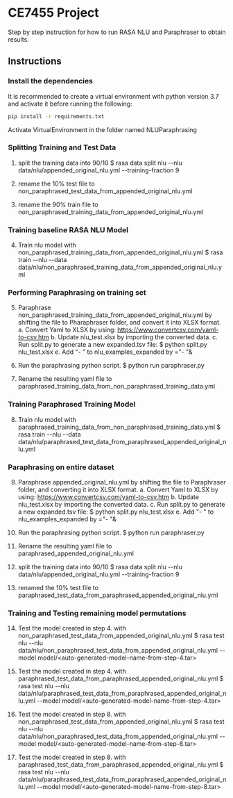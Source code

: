 # CE7455 Project

Step by step instruction for how to run RASA NLU and Paraphraser to obtain results.

## Instructions

### Install the dependencies
It is recommended to create a virtual environment with python version 3.7 and activate it before running the following:
```sh
pip install -r requirements.txt
```
Activate VirtualEnvironment in the folder named NLUParaphrasing

### Splitting Training and Test Data

1. split the training data into 90/10
	$ rasa data split nlu --nlu data/nlu/appended_original_nlu.yml --training-fraction 9

2. rename the 10% test file to non_paraphrased_test_data_from_appended_original_nlu.yml

3. rename the 90% train file to non_paraphrased_training_data_from_appended_original_nlu.yml

### Training baseline RASA NLU Model

4. Train nlu model with non_paraphrased_training_data_from_appended_original_nlu.yml
	$ rasa train --nlu --data data/nlu/non_paraphrased_training_data_from_appended_original_nlu.yml

### Performing Paraphrasing on training set

5. Paraphrase non_paraphrased_training_data_from_appended_original_nlu.yml by shifting the file to Pharaphraser folder, and convert it into XLSX format.
	a. Convert Yaml to XLSX by using: https://www.convertcsv.com/yaml-to-csv.htm 
	b. Update nlu_test.xlsx by importing the converted data.
	c. Run split.py to generate a new expanded.tsv file:
$ python split.py nlu_test.xlsx
e. Add "- " to nlu_examples_expanded by ="- "&<cell>

6. Run the paraphrasing python script.
	$ python run paraphraser.py

7. Rename the resulting yaml file to paraphrased_training_data_from_non_paraphrased_training_data.yml
	
### Training Paraphrased Training Model
	
8. Train nlu model with paraphrased_training_data_from_non_paraphrased_training_data.yml
	$ rasa train --nlu --data data/nlu/paraphrased_test_data_from_paraphrased_appended_original_nlu.yml

### Paraphrasing on entire dataset
	
9. Paraphrase appended_original_nlu.yml by shifting the file to Paraphraser folder, and converting it into XLSX format.
	a. Convert Yaml to XLSX by using: https://www.convertcsv.com/yaml-to-csv.htm 
	b. Update nlu_test.xlsx by importing the converted data.
	c. Run split.py to generate a new expanded.tsv file:
$ python split.py nlu_test.xlsx
e. Add "- " to nlu_examples_expanded by ="- "&<cell>

10. Run the paraphrasing python script.
	$ python run paraphraser.py

11. Rename the resulting yaml file to paraphrased_appended_original_nlu.yml

12. split the training data into 90/10
	$ rasa data split nlu --nlu data/nlu/appended_original_nlu.yml --training-fraction 9

13. renamed the 10% test file to paraphrased_test_data_from_paraphrased_appended_original_nlu.yml
	
### Training and Testing remaining model permutations

14. Test the model created in step 4. with non_paraphrased_test_data_from_appended_original_nlu.yml
	$ rasa test nlu --nlu data/nlu/non_paraphrased_test_data_from_appended_original_nlu.yml --model model/<auto-generated-model-name-from-step-4.tar>

15. Test the model created in step 4. with paraphrased_test_data_from_paraphrased_appended_original_nlu.yml
	$ rasa test nlu --nlu data/nlu/paraphrased_test_data_from_paraphrased_appended_original_nlu.yml --model model/<auto-generated-model-name-from-step-4.tar>

16. Test the model created in step 8. with non_paraphrased_test_data_from_appended_original_nlu.yml
	$ rasa test nlu --nlu data/nlu/non_paraphrased_test_data_from_appended_original_nlu.yml --model model/<auto-generated-model-name-from-step-8.tar>
17. Test the model created in step 8. with paraphrased_test_data_from_paraphrased_appended_original_nlu.yml
	$ rasa test nlu --nlu data/nlu/paraphrased_test_data_from_paraphrased_appended_original_nlu.yml --model model/<auto-generated-model-name-from-step-8.tar>


